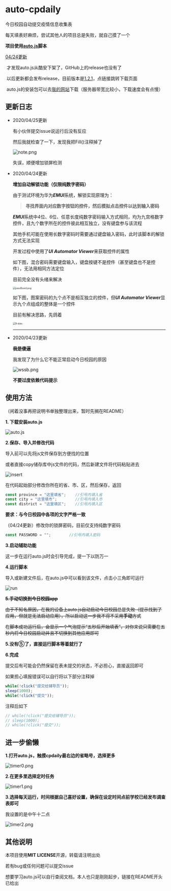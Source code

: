 # auto-cpdaily
今日校园自动提交疫情信息收集表

每天填表好麻烦，尝试其他人的项目总是失败，就自己摸了一个

**项目使用[auto.js](https://hyb1996.github.io/AutoJs-Docs/#/)脚本**

<u>04/24更新</u>

​	才发现auto.js从酷安下架了，GitHub上的release也没有了

​	以后更新都会发布release，目前版本是[1.2.1](https://github.com/EnkanSakura/auto-cpdaily/releases/tag/1.2.1)，点链接跳转下载页面

​	auto.js的安装包可以去[我的网站](http://enkansakura.top/)下载（服务器带宽比较小，下载速度会有点慢）

## 更新日志

* 2020/04/25更新

  有小伙伴提交issue说运行后没有反应

  然后我就检查了一下，发现我把Fill()注释掉了

  ![note.png](https://i.loli.net/2020/04/25/as2FP9WUR6vzYCN.png)

  失误，顺便增加锁屏检测

* 2020/04/24更新

  **增加自动解锁功能（仅限纯数字密码）**

  由于测试环境为华为***EMUI***系统，解锁实现原理为：

  > **寻找界面内对应数字按钮的控件，然后模拟点击控件以达到输入密码**

  ***EMUI***系统中4位、6位、任意长度纯数字密码输入方式相同，均为九宫格数字控件，且九个数字所在的控件彼此相互独立，没有键盘参与该流程

  其他手机可能在使用长数字密码时需要通过键盘输入密码，此时该脚本的解锁方式无法实现

  开发过程中使用了***UI Automator Viewer***来获取控件的属性

  如下图，混合密码需要键盘输入，键盘按键不是控件（甚至键盘也不是控件），无法用相同方法定位

  目前完全没有头绪来解决

  <img src="https://i.loli.net/2020/04/24/G6exaYsESy5lf4I.png" alt="passBoard.png" style="zoom:50%;" />

  如下图，图案密码的九个点不是相互独立的控件，但***UI Automator Viewer***显示九个点组成的整体是一个控件

  目前有解决思路，先鸽着

  <img src="https://i.loli.net/2020/04/24/UhDQzgy1wqCxX2Y.png" alt="9-dots" style="zoom: 50%;" />

  ------------

* 2020/04/23更新

  ~~**我是傻逼**~~

  我发现了为什么它不能正常启动今日校园的原因

  ![wssb.png](https://i.loli.net/2020/04/23/839lx2EJsyOzRog.png)	

  **不要过度依赖代码提示**



## 使用方法

（闲着没事再把说明书单独整理出来，暂时先搁在README）

**1. 下载安装auto.js**

![auto.js](https://i.loli.net/2020/04/23/nswepIrlRuWm9N1.png)

**2.保存、导入并修改代码**

导入前可以先将js文件保存到方便找的位置

或者直接copy储存库中js文件的代码，然后新建文件将代码粘贴进去

![insert](https://i.loli.net/2020/04/23/hE8yFCQogzAMe1p.png)

在代码起始部分修改你所在的省、市、区，然后保存，返回

```javascript
const province = "这里填省";    //引号内填入省
const city = "这里填市";        //引号内填入市
const district = "这里填区";    //引号内填入区
```

**要求：与今日校园中各项的文字严格一致**

（04/24更新）修改你的锁屏密码，目前仅支持纯数字密码

```javascript
const PASSWORD = "";        //引号内填入密码
```

**3.启动辅助功能**

这一步在运行auto.js时会引导完成，提一下以防万一

**4.运行脚本**

导入或新建文件后，在auto.js中可以看到该文件，点击小三角即可运行

![run](https://i.loli.net/2020/04/23/XzCTwBrPxDuaqMZ.png)

~~**5.手动切换到今日校园app**~~

~~由于不知名原因，在我的设备上auto.js自动启动今日校园总是失败（提示找到了应用，但就是无法启动应用），所以启动这一步我不得不采用**手动**方式~~

~~在脚本成功运行后，会显示一个气泡提示“五秒后开始填表”，对你来说只需要在五秒内将今日校园启动并且不切换到其他应用即可~~

**5.没有⑤了，直接运行脚本等着就行了**

**6.完成**

提交后有可能会仍然保留在表未提交的状态，不必担心，直接返回即可

如果担心填报错误可以自行将以下部分注释掉

```javascript
while(!click("提交给辅导员"));
sleep(1000);
while(!click("提交"));
```

注释后如下

```javascript
// while(!click("提交给辅导员"));
// sleep(1000);
// while(!click("提交"));
```



## 进一步偷懒

**1.打开auto.js，触摸cpdaily最右边的省略号，选择更多**

![timer0.png](https://i.loli.net/2020/04/23/5NvShuGcoz1D8f2.png)

**2.在更多里选择定时任务**

![timer1.png](https://i.loli.net/2020/04/23/e5dyFmSuBzba3kL.png)

**3.选择每天运行，时间根据自己喜好设置，确保在设定时间点前学校已经发布调查表即可**

我设置的是中午十二点

![timer2.png](https://i.loli.net/2020/04/23/bHfsh4ZXdIMvoxL.png)

## 其他说明

本项目使用**MIT LICENSE**开源，转载请注明出处

若有bug或任何问题可以提交issue

想要学习auto.js可以自行查阅文档，本人也只是刚刚起步，链接在README开头已给出

